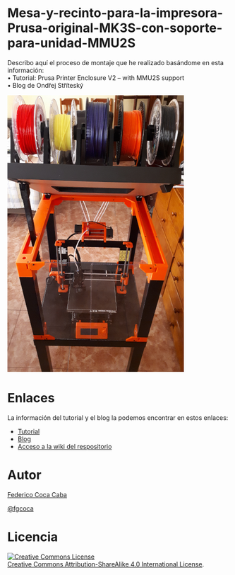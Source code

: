 # Mesa-y-recinto-para-la-impresora-Prusa-original-MK3S-con-soporte-para-unidad-MMU2S  
Describo aquí el proceso de montaje que he realizado basándome en esta información:  
    • Tutorial: Prusa Printer Enclosure V2 – with MMU2S support  
    • Blog de Ondřej Stříteský

![](https://github.com/fgcoca/Mesa-y-recinto-para-la-impresora-Prusa-original-MK3S-con-soporte-para-unidad-MMU2S/blob/master/imagenes/minis/Fase15-abierta.png)

# **Enlaces**
La información del tutorial y el blog la podemos encontrar en estos enlaces:
* [Tutorial](https://blog.prusaprinters.org/mmu2s-printer-enclosure/)
* [Blog](https://blog.prusaprinters.org/author/stritacz/)
* [Acceso a la wiki del respositorio](https://github.com/fgcoca/Mesa-y-recinto-para-la-impresora-Prusa-original-MK3S-con-soporte-para-unidad-MMU2S/wiki)

# **Autor**

[Federico Coca Caba](https://github.com/fgcoca)

[@fgcoca](https://twitter.com/fgcoca)

# **Licencia**
<a rel="license" href="http://creativecommons.org/licenses/by-sa/4.0/"><img alt="Creative Commons License" style="border-width:0" src="https://i.creativecommons.org/l/by-sa/4.0/88x31.png" /></a><br /> <a rel="license" href="http://creativecommons.org/licenses/by-sa/4.0/">Creative Commons Attribution-ShareAlike 4.0 International License</a>.




